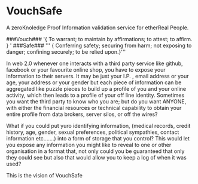 # VouchSafe
A zeroKnoledge Proof Information validation service for etherReal People.


###Vouch###
'{ To warrant; to maintain by affirmations; to attest; to affirm. } '
###Safe###
''' {  Conferring safety; securing from harm; not exposing to danger; confining securely; to be relied upon.}'''



In web 2.0 whenever one interacts with a third party service like github, facebook or your favourite online shop, you have to expose your information to their servers.  It may be just your I.P. , email address or your age, your address or your gender but each piece of information can be aggregated like puzzle pieces to build up a profile of you and your online activity, which then leads to a profile of your off line identity.  Sometimes you want the third party to know who you are; but do you want ANYONE, with either the financial resources or technical capability to obtain your entire profile from data brokers, server silos, or off the wires?

What if you could put yuro identifying information, (medical records, credit history, age, gender, sexual preferences, political sympathies, contact information etc.…...) into a form of storage that you control?  This would let you expose any information you might like to reveal to one or other organisation in a format that, not only could you be guaranteed that only they could see but also that would allow you to keep a log of when it was used?

This is the vision of VouchSafe 
